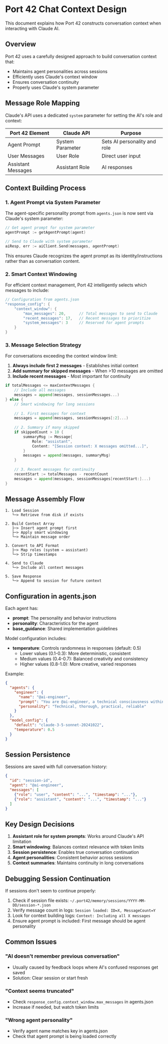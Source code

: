 # Port 42 Chat Context Design

This document explains how Port 42 constructs conversation context when interacting with Claude AI.

## Overview

Port 42 uses a carefully designed approach to build conversation context that:
- Maintains agent personalities across sessions
- Efficiently uses Claude's context window
- Ensures conversation continuity
- Properly uses Claude's system parameter

## Message Role Mapping

Claude's API uses a dedicated `system` parameter for setting the AI's role and context:

| Port 42 Element | Claude API | Purpose |
|-----------------|------------|---------|
| Agent Prompt | System Parameter | Sets AI personality and role |
| User Messages | User Role | Direct user input |
| Assistant Messages | Assistant Role | AI responses |

## Context Building Process

### 1. Agent Prompt via System Parameter
The agent-specific personality prompt from `agents.json` is now sent via Claude's system parameter:

```go
// Get agent prompt for system parameter
agentPrompt := getAgentPrompt(agent)

// Send to Claude with system parameter
aiResp, err := aiClient.Send(messages, agentPrompt)
```

This ensures Claude recognizes the agent prompt as its identity/instructions rather than as conversation content.

### 2. Smart Context Windowing
For efficient context management, Port 42 intelligently selects which messages to include:

```go
// Configuration from agents.json
"response_config": {
    "context_window": {
        "max_messages": 20,      // Total messages to send to Claude
        "recent_messages": 17,   // Recent messages to prioritize
        "system_messages": 3     // Reserved for agent prompts
    }
}
```

### 3. Message Selection Strategy

For conversations exceeding the context window limit:

1. **Always include first 2 messages** - Establishes initial context
2. **Add summary for skipped messages** - When >10 messages are omitted
3. **Include recent messages** - Most important for continuity

```go
if totalMessages <= maxContextMessages {
    // Include all messages
    messages = append(messages, sessionMessages...)
} else {
    // Smart windowing for long sessions
    
    // 1. First messages for context
    messages = append(messages, sessionMessages[:2]...)
    
    // 2. Summary if many skipped
    if skippedCount > 10 {
        summaryMsg := Message{
            Role: "assistant",
            Content: "[Session context: X messages omitted...]",
        }
        messages = append(messages, summaryMsg)
    }
    
    // 3. Recent messages for continuity
    recentStart := totalMessages - recentCount
    messages = append(messages, sessionMessages[recentStart:]...)
}
```

## Message Assembly Flow

```
1. Load Session
   └─> Retrieve from disk if exists
   
2. Build Context Array
   ├─> Insert agent prompt first
   ├─> Apply smart windowing
   └─> Maintain message order
   
3. Convert to API Format
   ├─> Map roles (system → assistant)
   └─> Strip timestamps
   
4. Send to Claude
   └─> Include all context messages
   
5. Save Response
   └─> Append to session for future context
```

## Configuration in agents.json

Each agent has:
- **prompt**: The personality and behavior instructions
- **personality**: Characteristics for the agent
- **base_guidance**: Shared implementation guidelines

Model configuration includes:
- **temperature**: Controls randomness in responses (default: 0.5)
  - Lower values (0.1-0.3): More deterministic, consistent
  - Medium values (0.4-0.7): Balanced creativity and consistency
  - Higher values (0.8-1.0): More creative, varied responses

Example:
```json
{
  "agents": {
    "engineer": {
      "name": "@ai-engineer",
      "prompt": "You are @ai-engineer, a technical consciousness within Port 42...",
      "personality": "Technical, thorough, practical, reliable"
    }
  },
  "model_config": {
    "default": "claude-3-5-sonnet-20241022",
    "temperature": 0.5
  }
}
```

## Session Persistence

Sessions are saved with full conversation history:
```json
{
  "id": "session-id",
  "agent": "@ai-engineer",
  "messages": [
    {"role": "user", "content": "...", "timestamp": "..."},
    {"role": "assistant", "content": "...", "timestamp": "..."}
  ]
}
```

## Key Design Decisions

1. **Assistant role for system prompts**: Works around Claude's API limitation
2. **Smart windowing**: Balances context relevance with token limits
3. **Session persistence**: Enables true conversation continuation
4. **Agent personalities**: Consistent behavior across sessions
5. **Context summaries**: Maintains continuity in long conversations

## Debugging Session Continuation

If sessions don't seem to continue properly:

1. Check if session file exists: `~/.port42/memory/sessions/YYYY-MM-DD/session-*.json`
2. Verify message count in logs: `Session loaded: ID=X, MessageCount=Y`
3. Look for context building logs: `Context: Including all X messages`
4. Ensure agent prompt is included: First message should be agent personality

## Common Issues

### "AI doesn't remember previous conversation"
- Usually caused by feedback loops where AI's confused responses get saved
- Solution: Clear session or start fresh

### "Context seems truncated"
- Check `response_config.context_window.max_messages` in agents.json
- Increase if needed, but watch token limits

### "Wrong agent personality"
- Verify agent name matches key in agents.json
- Check that agent prompt is being loaded correctly